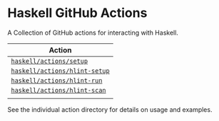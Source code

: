 # Haskell GitHub Actions

A Collection of GitHub actions for interacting with Haskell.

| Action                                         |
| ----------------------------------             |
| [`haskell/actions/setup`](./setup)             |
| [`haskell/actions/hlint-setup`](./hlint-setup) |
| [`haskell/actions/hlint-run`](./hlint-run)     |
| [`haskell/actions/hlint-scan`](./hlint-scan)   |
|                                                |

See the individual action directory for details on usage and examples.
